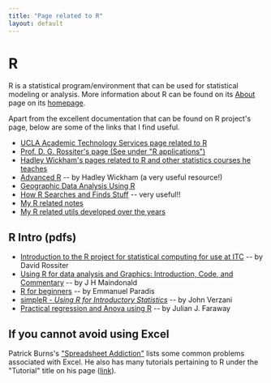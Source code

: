 ```yaml
---
title: "Page related to R"
layout: default
---
```

# R

R is a statistical program/environment that can be used for statistical modeling or analysis.
More information about R can be found on its [About](http://www.r-project.org/about.html) page
on its [homepage](http://www.r-project.org/).

Apart from the excellent documentation that can be found on R project's page, below are
some of the links that I find useful.

- [UCLA Academic Technology Services page related to R](https://stats.idre.ucla.edu/r/)
- [Prof. D. G. Rossiter's page (See under "R applications")](http://www.css.cornell.edu/faculty/dgr2/)
- [Hadley Wickham's pages related to R and other statistics courses he teaches](http://hadley.nz/)
- [Advanced R](http://adv-r.hadley.nz/) -- by Hadley Wickham (a very useful resource!)
- [Geographic Data Analysis Using R](http://geog.uoregon.edu/geogr/)
- [How R Searches and Finds Stuff](http://obeautifulcode.com/R/How-R-Searches-And-Finds-Stuff/) -- very useful!!
- [My R related notes](NOTES_R.md)
- [My R related utils developed over the years](vl_utils.R)

## R Intro (pdfs)

- [Introduction to the R project for statistical computing for use at ITC](http://cran.us.r-project.org/doc/contrib/Rossiter-RIntro-ITC.pdf) -- by David Rossiter
- [Using R for data analysis and Graphics: Introduction, Code, and Commentary](http://cran.us.r-project.org/doc/contrib/usingR.pdf) -- by J H Maindonald
- [R for beginners](http://cran.us.r-project.org/doc/contrib/Paradis-rdebuts_en.pdf) -- by Emmanuel Paradis
- [simpleR - _Using R for Introductory Statistics_](http://cran.us.r-project.org/doc/contrib/Verzani-SimpleR.pdf) -- by John Verzani
- [Practical regression and Anova using R](http://cran.us.r-project.org/doc/contrib/Faraway-PRA.pdf) -- by Julian J. Faraway

## If you cannot avoid using Excel

Patrick Burns's ["Spreadsheet Addiction"](http://www.burns-stat.com/pages/Tutor/spreadsheet_addiction.html) lists some common problems
associated with Excel.
He also has many tutorials pertaining to R under the "Tutorial" title on his page ([link](http://www.burns-stat.com)).
